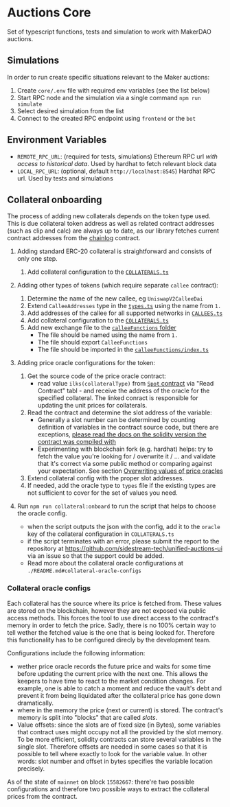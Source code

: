 # Auctions Core

Set of typescript functions, tests and simulation to work with MakerDAO auctions.

## Simulations

In order to run create specific situations relevant to the Maker auctions:
1. Create `core/.env` file with required env variables (see the list below)
2. Start RPC node and the simulation via a single command `npm run simulate`
3. Select desired simulation from the list
4. Connect to the created RPC endpoint using `frontend` or the `bot`

## Environment Variables

- `REMOTE_RPC_URL`: (required for tests, simulations) Ethereum RPC url _with access to historical data_. Used by hardhat to fetch relevant block data
- `LOCAL_RPC_URL`: (optional, default `http://localhost:8545`) Hardhat RPC url. Used by tests and simulations

## Collateral onboarding

The process of adding new collaterals depends on the token type used. This is due collateral token address as well as related contract addresses (such as clip and calc) are always up to date, as our library fetches current contract addresses from the [chainlog](https://chainlog.makerdao.com) contract.

1. Adding standard ERC-20 collateral is straightforward and consists of only one step.

   1. Add collateral configuration to the [`COLLATERALS.ts`](./src/constants/COLLATERALS.ts)

2. Adding other types of tokens (which require separate `callee` contract):

    1. Determine the name of the new callee, eg `UniswapV2CalleeDai`
    2. Extend `CalleeAddresses` type in the [`types.ts`](./src/types.ts) using the name from `1.`
    3. Add addresses of the callee for all supported networks in [`CALLEES.ts`](./src/constants/CALLEES.ts)
    4. Add collateral configuration to the [`COLLATERALS.ts`](./src/constants/COLLATERALS.ts)
    5. Add new exchange file to the [`calleeFunctions` folder](./src/calleeFunctions)
        - The file should be named using the name from `1.`
        - The file should export `CalleeFunctions`
        - The file should be imported in the [`calleeFunctions/index.ts`](./src/calleeFunctions/index.ts)
3. Adding price oracle configurations for the token:
    1. Get the source code of the price oracle contract:
       - read value `ilks(collateralType)` from [`Spot` contract](https://etherscan.io/address/0x65c79fcb50ca1594b025960e539ed7a9a6d434a3#code) via "Read Contract" tabl - and receive the address of the oracle for the specified collateral. The linked conract is responsible for updating the unit prices for collaterals.
    2. Read the contract and determine the slot address of the variable:
       - Generally a slot number can be determined by counting definition of variables in the contract source code, but there are exceptions, [please read the docs on the solidity version the contract was compiled with](https://docs.soliditylang.org/en/v0.8.13/internals/layout_in_storage.html)
       - Experimenting with blockchain fork (e.g. hardhat) helps: try to fetch the value you're looking for / overwrite it / ... and validate that it's correct via some public method or comparing against your expectation. See section [Overwriting values of price oracles](./README.md#overwriting-values-of-price-oracles)
    3. Extend collateral config with the proper slot addresses.
    4. If needed, add the oracle type to `types` file if the existing types are not sufficient to cover for the set of values you need.
4. Run `npm run collateral:onboard` to run the script that helps to choose the oracle config.
    - when the script outputs the json with the config, add it to the `oracle` key of the collateral configuration in `COLLATERALS.ts`
    - if the script terminates with an error, please submit the report to the repository at https://github.com/sidestream-tech/unified-auctions-ui via an issue so that the support could be added.
    - Read more about the collateral oracle configurations at `./README.md#collateral-oracle-configs`

### Collateral oracle configs

Each collateral has the source where its price is fetched from. These values are stored on the blockchain, however they are not exposed via public access methods.
This forces the tool to use direct access to the contract's memory in order to fetch the price. Sadly, there is no 100% certain way to tell wether the fetched value is the
one that is being looked for. Therefore this functionality has to be configured direcly by the development team.

Configurations include the following information:

  - wether price oracle records the future price and waits for some time before updating the current price with the next one. This allows the keepers to have time to react to the market condition changes. For example, one is able to catch a moment and reduce the vault's debt and prevent it from being liquidated after the collateral price has gone down dramatically.
  - where in the memory the price (next or current) is stored. The contract's memory is split into "blocks" that are called _slots_.
  - Value offsets: since the slots are of fixed size (in Bytes), some variables that contract uses might occupy not all the provided by the slot memory. To be more efficient, solidity contracts can store
    several variables in the single slot. Therefore offsets are needed in some cases so that it is possible to tell where exactly to look for the variable value. In other words: slot number and offset in bytes specifies the variable location precisely.

As of the state of `mainnet` on block `15582667`: there're two possible configurations and therefore two possible ways to extract the collateral prices from the contract.
